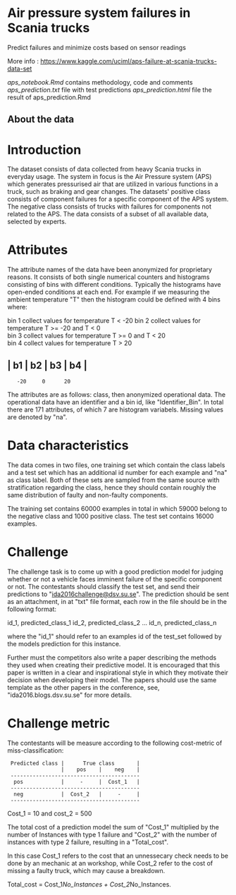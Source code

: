 # Air pressure system failures in Scania trucks
Predict failures and minimize costs based on sensor readings

More info : https://www.kaggle.com/uciml/aps-failure-at-scania-trucks-data-set

 *aps_notebook.Rmd* contains methodology, code and comments
 *aps_prediction.txt* file with test predictions
 *aps_prediction.html* file the result of aps_prediction.Rmd


## About the data

# Introduction

The dataset consists of data collected from heavy Scania trucks in everyday usage. The system in focus is the Air Pressure system (APS) which generates pressurised air that are utilized in various functions in a truck, such as braking and gear changes. The datasets' positive class consists of component failures for a specific component of the APS system. The negative class consists of trucks with failures for components not related to the APS. The data consists of a subset of all available data, selected by experts.     

# Attributes

The attribute names of the data have been anonymized for 
proprietary reasons. It consists of both single numerical 
counters and histograms consisting of bins with different 
conditions. Typically the histograms have open-ended 
conditions at each end. For example if we measuring 
the ambient temperature "T" then the histogram could 
be defined with 4 bins where: 

bin 1 collect values for temperature T < -20
bin 2 collect values for temperature T >= -20 and T < 0     
bin 3 collect values for temperature T >= 0 and T < 20  
bin 4 collect values for temperature T > 20 

 |  b1  |  b2  |  b3  |  b4  |   
 ----------------------------- 
       -20     0      20

The attributes are as follows: class, then 
anonymized operational data. The operational data have 
an identifier and a bin id, like "Identifier_Bin".
In total there are 171 attributes, of which 7 are 
histogram variabels. Missing values are denoted by "na".

# Data characteristics

The data comes in two files, one training set which 
contain the class labels and a test set which has an 
additional id number for each example and "na" as 
class label. Both of these sets are sampled from the 
same source with stratification regarding the class, 
hence they should contain roughly the same distribution 
of faulty and non-faulty components.  

The training set contains 60000 examples in total in which 
59000 belong to the negative class and 1000 positive class. 
The test set contains 16000 examples.

# Challenge
 
The challenge task is to come up with a good prediction model 
for judging whether or not a vehicle faces imminent failure 
of the specific component or not. The contestants should 
classify the test set, and send their predictions 
to "ida2016challenge@dsv.su.se". 
The prediction should be sent as an attachment, 
in at "txt" file format, each row in the file should 
be in the following format:

id_1, predicted_class_1
id_2, predicted_class_2
...
id_n, predicted_class_n
 
where the "id_1" should refer to an examples id of the 
test_set followed by the models prediction for this instance. 

Further must the competitors also write a paper describing 
the methods they used when creating their predictive model. 
It is encouraged that this paper is written in a 
clear and inspirational style in which they motivate their 
decision when developing their model. The papers should 
use the same template as the other papers in the conference, 
see, "ida2016.blogs.dsv.su.se" for more details.
 
# Challenge metric  

The contestants will be measure according to the following 
cost-metric of miss-classification:

     Predicted class |      True class       |
                     |    pos    |    neg    |
     -----------------------------------------
      pos            |     -     |  Cost_1   |
     -----------------------------------------
      neg            |  Cost_2   |     -     |
     -----------------------------------------

Cost_1 = 10 and cost_2 = 500

The total cost of a prediction model the sum of "Cost_1" 
multiplied by the number of Instances with type 1 failure 
and "Cost_2" with the number of instances with type 2 failure, 
resulting in a "Total_cost".

In this case Cost_1 refers to the cost that an unnessecary 
check needs to be done by an mechanic at an workshop, while 
Cost_2 refer to the cost of missing a faulty truck, 
which may cause a breakdown.

Total_cost = Cost_1*No_Instances + Cost_2*No_Instances.
